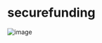 # securefunding

![image](https://user-images.githubusercontent.com/65086191/207539144-8157bdcb-01b3-476a-a85a-d053ef36de63.png)
